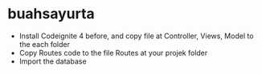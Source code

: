 # buahsayurta

- Install Codeignite 4 before, and copy file at Controller, Views, Model to the each folder
- Copy Routes code to the file Routes at your projek folder
- Import the database

